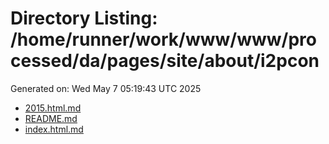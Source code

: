 # Directory Listing: /home/runner/work/www/www/processed/da/pages/site/about/i2pcon
Generated on: Wed May  7 05:19:43 UTC 2025

- [2015.html.md](2015.html.md)
- [README.md](README.md)
- [index.html.md](index.html.md)
